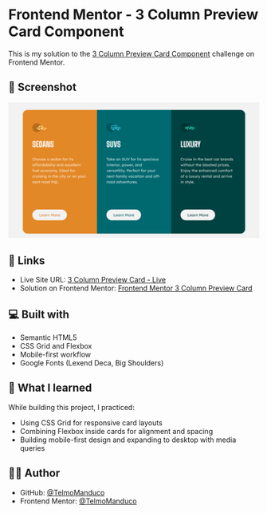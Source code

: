 # Frontend Mentor - 3 Column Preview Card Component

This is my solution to the [3 Column Preview Card Component](https://www.frontendmentor.io/challenges/3column-preview-card-component-pH92eAR2-) challenge on Frontend Mentor.

## 📸 Screenshot

![Screenshot of the 3 Column Preview Card](./images/screenshot.png)

## 🔗 Links

- Live Site URL: [3 Column Preview Card - Live](https://telmomanduco.github.io/3-column-preview-card-component-main/)
- Solution on Frontend Mentor: [Frontend Mentor 3 Column Preview Card](https://www.frontendmentor.io/solutions/3-column-preview-card-component-gridflex-GOg1naTF1d)

## 💻 Built with

- Semantic HTML5
- CSS Grid and Flexbox
- Mobile-first workflow
- Google Fonts (Lexend Deca, Big Shoulders)

## 🚀 What I learned

While building this project, I practiced:

- Using CSS Grid for responsive card layouts
- Combining Flexbox inside cards for alignment and spacing
- Building mobile-first design and expanding to desktop with media queries

## 🙋‍♂️ Author

- GitHub: [@TelmoManduco](https://github.com/TelmoManduco)
- Frontend Mentor: [@TelmoManduco](https://www.frontendmentor.io/profile/TelmoManduco)
